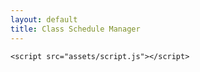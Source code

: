 ```yaml
---
layout: default
title: Class Schedule Manager
---
```


<!DOCTYPE html>
<html lang="en">
<head>
    <meta charset="UTF-8">
    <meta name="viewport" content="width=device-width, initial-scale=1.0">
    <title>Class Schedule Manager</title>
    <link rel="stylesheet" href="assets/styles.css">
</head>
<body>
    <!-- Your HTML content here -->
    <div id="app">
        <!-- Table and other elements go here -->
    </div>

    <script src="assets/script.js"></script>
</body>
</html>
